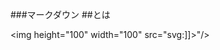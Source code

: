 ###マークダウン
##とは

<img height="100" width="100" src="svg:<![CDATA[<svg viewBox="0 0 200 200" xmlns="http://www.w3.org/2000/svg" version="1.1"><path d="M0 0 V100 H100 V0 H0" fill="#cc8866" stroke="black"/></svg>]]>"/>
